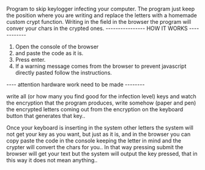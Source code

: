 Program to skip keylogger infecting your computer.
The program just keep the position where you are writing and replace the 
letters with a homemade custom crypt function.
Writing in the field in the browser the program will conver your chars 
in the crypted ones.
----------------       HOW IT WORKS  ------------
1) Open the console of the browser
2) and paste the code as it is.
3) Press enter.
4) If a warning message comes from the browser to prevent javascript 
directly pasted follow the instructions.

---- attention hardware work need to be made --------

write all (or how many you find good for the infection level) keys and 
watch the encryption that the program produces, write somehow (paper 
and pen) the encrypted letters coming out from the encryption on the 
keyboard button that generates that key..

Once your keyboard is inserting in the system other letters the system 
will not get your key as you want, but just as it is, and in the browser 
you can copy paste the code in the console keeping the letter in mind 
and the crypter will convert the chars for you..
In that way pressing submit the browser will get your text but the 
system will output the key pressed, that in this way it does not mean 
anything..
